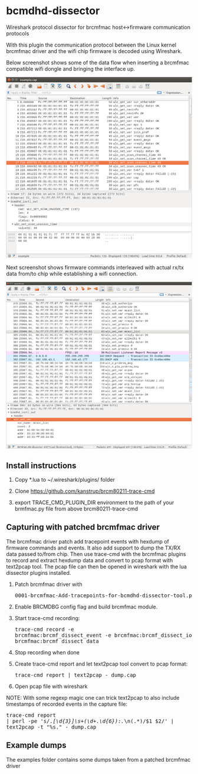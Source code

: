 bcmdhd-dissector
================

Wireshark protocol dissector for brcmfmac host<->firmware communication protocols

With this plugin the communication protocol between the Linux kernel brcmfmac driver
and the wifi chip firmware is decoded using Wireshark.

Below screenshot shows some of the data flow when inserting a brcmfmac compatible wifi dongle and bringing the
interface up.

![alt screenshot](https://github.com/kanstrup/bcmdhd-dissector/blob/master/examples/screenshot.png)

Next screenshot shows firmware commands interleaved with actual rx/tx data from/to chip while establishing a
wifi connection.

![alt screenshot](https://github.com/kanstrup/bcmdhd-dissector/blob/master/examples/screenshot2.png)

Install instructions
--------------------
1) Copy *.lua to ~/.wireshark/plugins/ folder

2) Clone https://github.com/kanstrup/brcm80211-trace-cmd

3) export TRACE_CMD_PLUGIN_DIR environment to the path of your brmfmac.py file from above brcm80211-trace-cmd

Capturing with patched brcmfmac driver
-------------------------------------

The brcmfmac driver patch add tracepoint events with hexdump of firmware commands
and events. It also add support to dump the TX/RX data passed to/from chip. Then
use trace-cmd with the brcmfmac plugins to record and extract hexdump data and
convert to pcap format with text2pcap tool. The pcap file can then be opened in
wireshark with the lua dissector plugins installed.

1) Patch brcmfmac driver with <pre>0001-brcmfmac-Add-tracepoints-for-bcmdhd-dissector-tool.patch</pre>

2) Enable BRCMDBG config flag and build brcmfmac module.

3) Start trace-cmd recording: <pre>trace-cmd record -e brcmfmac:brcmf_dissect_event -e brcmfmac:brcmf_dissect_ioctl -e brcmfmac:brcmf_dissect_data</pre>
4) Stop recording when done

5) Create trace-cmd report and let text2pcap tool convert to pcap format: <pre>trace-cmd report | text2pcap - dump.cap</pre>
6) Open pcap file with wireshark

NOTE: With some regexp magic one can trick text2pcap to also include timestamps of recorded events in the capture file: <pre>trace-cmd report | perl -pe 's/.*\[\d{3}\]\s+(\d+.\d{6}):.*\n(.*)/$1 $2/' | text2pcap -t "%s." - dump.cap</pre>


Example dumps
-------------
The examples folder contains some dumps taken from a patched brcmfmac driver

